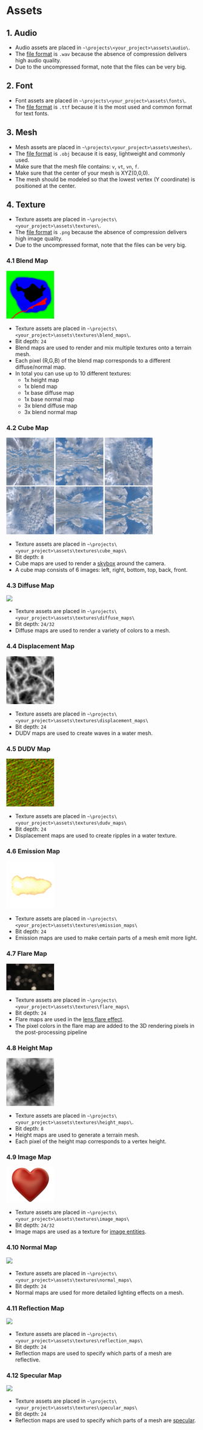 # Assets

## 1. Audio

- Audio assets are placed in `~\projects\<your_project>\assets\audio\`.
- The [file format](https://en.wikipedia.org/wiki/WAV) is `.wav` because the absence of compression delivers high audio quality.
- Due to the uncompressed format, note that the files can be very big.

## 2. Font

- Font assets are placed in `~\projects\<your_project>\assets\fonts\`.
- The [file format](https://en.wikipedia.org/wiki/TrueType) is `.ttf` because it is the most used and common format for text fonts.

## 3. Mesh

- Mesh assets are placed in `~\projects\<your_project>\assets\meshes\`.
- The [file format](https://en.wikipedia.org/wiki/Wavefront_.obj_file) is `.obj` because it is easy, lightweight and commonly used.
- Make sure that the mesh file contains: `v`, `vt`, `vn`, `f`.
- Make sure that the center of your mesh is XYZ(0,0,0).
- The mesh should be modeled so that the lowest vertex (Y coordinate) is positioned at the center.

## 4. Texture

- Texture assets are placed in `~\projects\<your_project>\assets\textures\`.
- The [file format](https://en.wikipedia.org/wiki/Portable_Network_Graphics) is `.png` because the absence of compression delivers high image quality.
- Due to the uncompressed format, note that the files can be very big.

### 4.1 Blend Map

<img src="images/blend_map.png" width="25%"/>

- Texture assets are placed in `~\projects\<your_project>\assets\textures\blend_maps\`.
- Bit depth: `24`
- Blend maps are used to render and mix multiple textures onto a terrain mesh.
- Each pixel (R,G,B) of the blend map corresponds to a different diffuse/normal map.
- In total you can use up to 10 different textures:
  - 1x height map
  - 1x blend map
  - 1x base diffuse map
  - 1x base normal map
  - 3x blend diffuse map
  - 3x blend normal map

### 4.2 Cube Map

<img src="images/skybox_left.png" width="25%"/>
<img src="images/skybox_right.png" width="25%"/>
<img src="images/skybox_bottom.png" width="25%"/>
<img src="images/skybox_top.png" width="25%"/>
<img src="images/skybox_back.png" width="25%"/>
<img src="images/skybox_front.png" width="25%"/>

- Texture assets are placed in `~\projects\<your_project>\assets\textures\cube_maps\`
- Bit depth: `8`
- Cube maps are used to render a [skybox](https://en.wikipedia.org/wiki/Skybox_(video_games)) around the camera.
- A cube map consists of 6 images: left, right, bottom, top, back, front.

### 4.3 Diffuse Map

<img src="images/diffuse_map.png" width="25%"/>

- Texture assets are placed in `~\projects\<your_project>\assets\textures\diffuse_maps\`
- Bit depth: `24/32`
- Diffuse maps are used to render a variety of colors to a mesh.

### 4.4 Displacement Map

<img src="images/displacement_map.png" width="25%"/>

- Texture assets are placed in `~\projects\<your_project>\assets\textures\displacement_maps\`
- Bit depth: `24`
- DUDV maps are used to create waves in a water mesh.

### 4.5 DUDV Map

<img src="images/dudv_map.png" width="25%"/>

- Texture assets are placed in `~\projects\<your_project>\assets\textures\dudv_maps\`
- Bit depth: `24`
- Displacement maps are used to create ripples in a water texture.

### 4.6 Emission Map

<img src="images/emission_map.png" width="25%"/>

- Texture assets are placed in `~\projects\<your_project>\assets\textures\emission_maps\`
- Bit depth: `24`
- Emission maps are used to make certain parts of a mesh emit more light.

### 4.7 Flare Map

<img src="images/flare_map.png" width="25%"/>

- Texture assets are placed in `~\projects\<your_project>\assets\textures\flare_maps\`
- Bit depth: `24`
- Flare maps are used in the [lens flare effect](GRAPHICS.md).
- The pixel colors in the flare map are added to the 3D rendering pixels in the post-processing pipeline

### 4.8 Height Map

<img src="images/height_map.png" width="25%"/>

- Texture assets are placed in `~\projects\<your_project>\assets\textures\height_maps\`.
- Bit depth: `8`
- Height maps are used to generate a terrain mesh.
- Each pixel of the height map corresponds to a vertex height.

### 4.9 Image Map

<img src="images/image_map.png" width="25%"/>

- Texture assets are placed in `~\projects\<your_project>\assets\textures\image_maps\`
- Bit depth: `24/32`
- Image maps are used as a texture for [image entities](ENTITIES.md).

### 4.10 Normal Map

<img src="images/normal_map.png" width="25%"/>

- Texture assets are placed in `~\projects\<your_project>\assets\textures\normal_maps\`
- Bit depth: `24`
- Normal maps are used for more detailed lighting effects on a mesh.

### 4.11 Reflection Map

<img src="images/reflection_map.png" width="25%"/>

- Texture assets are placed in `~\projects\<your_project>\assets\textures\reflection_maps\`
- Bit depth: `24`
- Reflection maps are used to specify which parts of a mesh are reflective.

### 4.12 Specular Map

<img src="images/specular_map.png" width="25%"/>

- Texture assets are placed in `~\projects\<your_project>\assets\textures\specular_maps\`
- Bit depth: `24`
- Reflection maps are used to specify which parts of a mesh are [specular](https://en.wikipedia.org/wiki/Specular_highlight).
